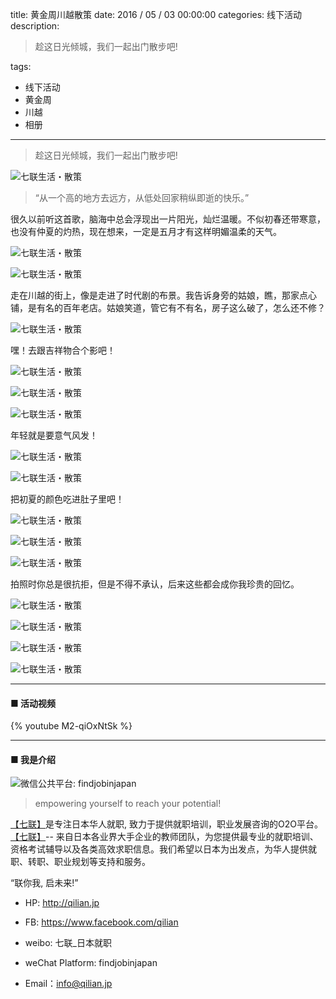 title: 黄金周川越散策
date: 2016 / 05 / 03 00:00:00
categories: 线下活动
description: <blockquote class="blockquote-center"> 趁这日光倾城，我们一起出门散步吧! </blockquote>
tags:
- 线下活动
- 黄金周
- 川越
- 相册

---

<blockquote class="blockquote-center"> 趁这日光倾城，我们一起出门散步吧! </blockquote>

![七联生活・散策](http://qilian.jp/image/20160503_6.jpg)

> “从一个高的地方去远方，从低处回家稍纵即逝的快乐。”

很久以前听这首歌，脑海中总会浮现出一片阳光，灿烂温暖。不似初春还带寒意，也没有仲夏的灼热，现在想来，一定是五月才有这样明媚温柔的天气。

![七联生活・散策](http://qilian.jp/image/20160503_13.jpg)

![七联生活・散策](http://qilian.jp/image/20160503_15.jpg)

走在川越的街上，像是走进了时代剧的布景。我告诉身旁的姑娘，瞧，那家点心铺，是有名的百年老店。姑娘笑道，管它有不有名，房子这么破了，怎么还不修？

![七联生活・散策](http://qilian.jp/image/20160503_12.jpg)

嘿！去跟吉祥物合个影吧！

![七联生活・散策](http://qilian.jp/image/20160503_2.jpg)

![七联生活・散策](http://qilian.jp/image/20160503_4.jpg)

![七联生活・散策](http://qilian.jp/image/20160503_5.jpg)

年轻就是要意气风发！

![七联生活・散策](http://qilian.jp/image/20160503_16.jpg)

![七联生活・散策](http://qilian.jp/image/20160503_17.jpg)

把初夏的颜色吃进肚子里吧！

![七联生活・散策](http://qilian.jp/image/20160503_7.jpg)

![七联生活・散策](http://qilian.jp/image/20160503_8.jpg)

![七联生活・散策](http://qilian.jp/image/20160503_9.jpg)

拍照时你总是很抗拒，但是不得不承认，后来这些都会成你我珍贵的回忆。

![七联生活・散策](http://qilian.jp/image/20160503_3.jpg)

![七联生活・散策](http://qilian.jp/image/20160503_1.jpg)

![七联生活・散策](http://qilian.jp/image/20160503_10.jpg)

![七联生活・散策](http://qilian.jp/image/20160503_11.jpg)

---

#### ■ 活动视频

{% youtube M2-qiOxNtSk %}

---

#### ■ 我是介绍

![微信公共平台: findjobinjapan](http://qilian.jp/image/banner_20151230_weixin.jpg)

> empowering yourself to reach your potential!

[【七联】](http://qilian.jp)是专注日本华人就职, 致力于提供就职培训，职业发展咨询的O2O平台。[【七联】](http://qilian.jp)-- 来自日本各业界大手企业的教师团队，为您提供最专业的就职培训、资格考试辅导以及各类高效求职信息。我们希望以日本为出发点，为华人提供就职、转职、职业规划等支持和服务。

“联你我, 启未来!”

- HP: http://qilian.jp

- FB: https://www.facebook.com/qilian

- weibo: 七联_日本就职﻿﻿

- weChat Platform: findjobinjapan

- Email：info@qilian.jp
